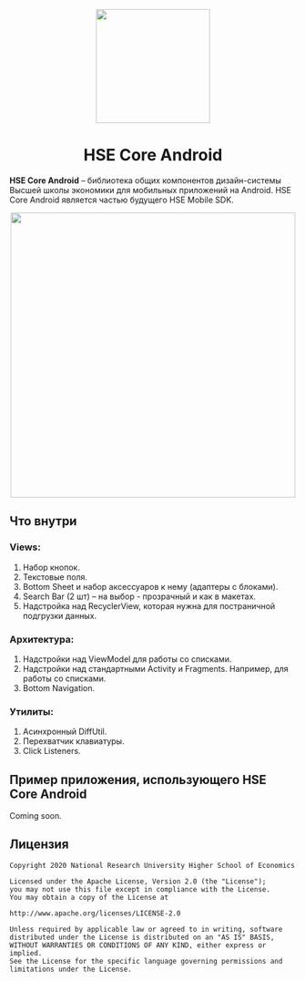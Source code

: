 <p align="center">
  <a href="https://hse.ru/web">
    <img width="200px" src="https://s3.hseapp.ru/media/hsecore/hse-digital-logo-light/image-1582238921120.svg">
  </a>
</p>

<h1 align="center">HSE Core Android</h1>


**HSE Core Android** – библиотека общих компонентов дизайн-системы Высшей школы экономики для мобильных приложений на Android. HSE Core Android является частью будущего HSE Mobile SDK.

<p align="center">
  <a href="https://vk.com/hseapp">
    <img width="500px" src="https://s3.hseapp.ru/media/hsecore/promo_1/image-1582238717260.png">
  </a>
</p>

## Что внутри

### Views:
1. Набор кнопок.
2. Текстовые поля.
3. Bottom Sheet и набор аксессуаров к нему (адаптеры с блоками).
4. Search Bar (2 шт) – на выбор - прозрачный и как в макетах.
5. Надстройка над RecyclerView, которая нужна для постраничной подгрузки данных.

### Архитектура:
1. Надстройки над ViewModel для работы со списками.
2. Надстройки над стандартными Activity и Fragments. Например, для работы со списками.
3. Bottom Navigation.

### Утилиты:
1. Асинхронный DiffUtil.
2. Перехватчик клавиатуры.
3. Click Listeners.

## Пример приложения, использующего HSE Core Android

Coming soon.

## Лицензия
```license
Copyright 2020 National Research University Higher School of Economics

Licensed under the Apache License, Version 2.0 (the "License");
you may not use this file except in compliance with the License.
You may obtain a copy of the License at

http://www.apache.org/licenses/LICENSE-2.0

Unless required by applicable law or agreed to in writing, software
distributed under the License is distributed on an "AS IS" BASIS,
WITHOUT WARRANTIES OR CONDITIONS OF ANY KIND, either express or implied.
See the License for the specific language governing permissions and
limitations under the License.
```

